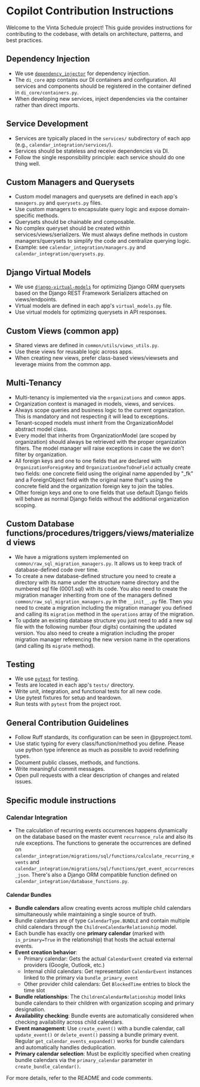 # Copilot Contribution Instructions

Welcome to the Vinta Schedule project! This guide provides instructions for contributing to the codebase, with details on architecture, patterns, and best practices.

## Dependency Injection
- We use [`dependency_injector`](https://python-dependency-injector.ets-labs.org/) for dependency injection.
- The `di_core` app contains our DI containers and configuration. All services and components should be registered in the container defined in `di_core/containers.py`.
- When developing new services, inject dependencies via the container rather than direct imports.

## Service Development
- Services are typically placed in the `services/` subdirectory of each app (e.g., `calendar_integration/services/`).
- Services should be stateless and receive dependencies via DI.
- Follow the single responsibility principle: each service should do one thing well.

## Custom Managers and Querysets
- Custom model managers and querysets are defined in each app's `managers.py` and `querysets.py` files.
- Use custom managers to encapsulate query logic and expose domain-specific methods.
- Querysets should be chainable and composable.
- No complex queryset should be created within services/views/serializers. We must always define methods in custom managers/querysets to simplify the code and centralize querying logic.
- Example: see `calendar_integration/managers.py` and `calendar_integration/querysets.py`.

## Django Virtual Models
- We use [`django-virtual-models`](https://github.com/vintasoftware/django-virtual-models) for optimizing Django ORM querysets based on the Django REST Framework Serializers attached on views/endpoints. 
- Virtual models are defined in each app's `virtual_models.py` file.
- Use virtual models for optimizing querysets in API responses. 

## Custom Views (common app)
- Shared views are defined in `common/utils/views_utils.py`.
- Use these views for reusable logic across apps.
- When creating new views, prefer class-based views/viewsets and leverage mixins from the common app.

## Multi-Tenancy
- Multi-tenancy is implemented via the `organizations` and `common` apps.
- Organization context is managed in models, views, and services.
- Always scope queries and business logic to the current organization. This is mandatory and not respecting it will lead to exceptions.
- Tenant-scoped models must inherit from the OrganizationModel abstract model class.
- Every model that inherits from OrganizationModel (are scoped by organization) should always be retrieved with the proper organization filters. The model manager will raise exceptions in case the we don't filter by organization.
- All foreign keys and one to one fields that are declared with `OrganizationForeignKey` and `OrganizationOneToOneField` actually create two fields: one concrete field using the original name appended by "_fk" and a ForeignObject field with the original name that's using the concrete field and the organization foreign key to join the tables.
- Other foreign keys and one to one fields that use default Django fields will behave as normal Django fields without the additional organization scoping.

## Custom Database functions/procedures/triggers/views/materialized views
- We have a migrations system implemented on `common/raw_sql_migration_managers.py`. It allows us to keep track of database-defined code over time.
- To create a new database-defined structure you need to create a directory with its name under the structure name directory and the numbered sql file (0001.sql) with its code. You also need to create the migration manager inheriting from one of the managers defined `common/raw_sql_migration_managers.py` in the `__init__.py` file. Then you need to create a migration including the migration manager you defined and calling its `migration` method in the `operations` array of the migration.
- To update an existing database structure you just need to add a new sql file  with the following number (four digits) containing the updated version. You also need to create a migration including the proper migration manager referencing the new version name in the operations (and calling its `migrate` method).

## Testing
- We use [`pytest`](https://docs.pytest.org/) for testing.
- Tests are located in each app's `tests/` directory.
- Write unit, integration, and functional tests for all new code.
- Use pytest fixtures for setup and teardown.
- Run tests with `pytest` from the project root.

## General Contribution Guidelines
- Follow Ruff standards, its configuration can be seen in @pyproject.toml.
- Use static typing for every class/function/method you define. Please use python type inference as much as possible to avoid redefining types.
- Document public classes, methods, and functions.
- Write meaningful commit messages.
- Open pull requests with a clear description of changes and related issues.

## Specific module instructions

### Calendar Integration
- The calculation of recurring events occurrences happens dynamically on the database based on the master event `recurrence_rule` and also its rule exceptions. The functions to generate the occurrences are defined on `calendar_integration/migrations/sql/functions/calculate_recurring_events` and `calendar_integration/migrations/sql/functions/get_event_occurrences_json`. There's also a Django ORM compatible function defined on  `calendar_integration/database_functions.py`.

#### Calendar Bundles
- **Bundle calendars** allow creating events across multiple child calendars simultaneously while maintaining a single source of truth.
- Bundle calendars are of type `CalendarType.BUNDLE` and contain multiple child calendars through the `ChildrenCalendarRelationship` model.
- Each bundle has exactly one **primary calendar** (marked with `is_primary=True` in the relationship) that hosts the actual external events.
- **Event creation behavior**:
  - Primary calendar: Gets the actual `CalendarEvent` created via external providers (Google, Outlook, etc.)
  - Internal child calendars: Get representation `CalendarEvent` instances linked to the primary via `bundle_primary_event`
  - Other provider child calendars: Get `BlockedTime` entries to block the time slot
- **Bundle relationships**: The `ChildrenCalendarRelationship` model links bundle calendars to their children with organization scoping and primary designation.
- **Availability checking**: Bundle events are automatically considered when checking availability across child calendars.
- **Event management**: Use `create_event()` with a bundle calendar, call `update_event()` or `delete_event()` passing a bundle primary event. Regular `get_calendar_events_expanded()` works for bundle calendars and automatically handles deduplication.
- **Primary calendar selection**: Must be explicitly specified when creating bundle calendars via the `primary_calendar` parameter in `create_bundle_calendar()`.

For more details, refer to the README and code comments.